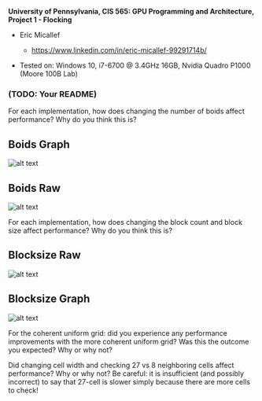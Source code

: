 **University of Pennsylvania, CIS 565: GPU Programming and Architecture,
Project 1 - Flocking**

* Eric Micallef
  * https://www.linkedin.com/in/eric-micallef-99291714b/
  
* Tested on: Windows 10, i7-6700 @ 3.4GHz 16GB, Nvidia Quadro P1000 (Moore 100B Lab)


### (TODO: Your README)

For each implementation, how does changing the number of boids affect performance? Why do you think this is?

## Boids Graph
![alt text](https://raw.github.com/micallef25/Project1-CUDA-Flocking/master/images/boids.png)

## Boids Raw
![alt text](https://raw.github.com/micallef25/Project1-CUDA-Flocking/master/images/boidsraw.PNG)

For each implementation, how does changing the block count and block size affect performance? Why do you think this is?

## Blocksize Raw
![alt text](https://raw.github.com/micallef25/Project1-CUDA-Flocking/master/images/blocks_raw.PNG)

## Blocksize Graph
![alt text](https://raw.github.com/micallef25/Project1-CUDA-Flocking/master/images/blocksize.png)

For the coherent uniform grid: did you experience any performance improvements with the more coherent uniform grid? Was this the outcome you expected? Why or why not?


Did changing cell width and checking 27 vs 8 neighboring cells affect performance? Why or why not? Be careful: it is insufficient (and possibly incorrect) to say that 27-cell is slower simply because there are more cells to check!
